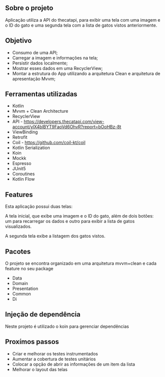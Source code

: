 ## Sobre o projeto

Aplicação utiliza a API do thecatapi, para exibir uma tela com uma imagem e o ID do gato
e uma segunda tela com a lista de gatos vistos anteriormente.

## Objetivo

- Consumo de uma API;
- Carregar a imagem e informações na tela;
- Persistir dados localmente;
- Mostrar esses dados em uma RecyclerView;
- Montar a estrutura do App utilizando a arquitetura Clean e arquitetura de apresentação Mvvm;

## Ferramentas utilizadas

- Kotlin
- Mvvm + Clean Architecture
- RecyclerView
- API - https://developers.thecatapi.com/view-account/ylX4blBYT9FaoVd6OhvR?report=bOoHBz-8t
- ViewBinding
- Retrofit
- Coil - https://github.com/coil-kt/coil
- Kotlin Serialization
- Koin
- Mockk
- Espresso
- JUnit5
- Coroutines
- Kotlin Flow

## Features

Esta aplicação possui duas telas:

A tela inicial, que exibe uma imagem e o ID do gato, além de dois botões: um para recarregar os dados e outro para exibir a lista de gatos visualizados.

A segunda tela exibe a listagem dos gatos vistos.
 
## Pacotes

O projeto se encontra organizado em uma arquitetura mvvm+clean e cada feature no seu package

- Data
- Domain
- Presentation
- Common
- Di

## Injeção de dependência

Neste projeto é utilizado o koin para gerenciar dependências


## Proxímos passos

- Criar e melhorar os testes instrumentados
- Aumentar a cobertura de testes unitários
- Colocar a opção de abrir as informações de um item da lista
- Melhorar o layout das telas

